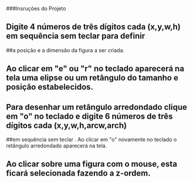###Insruções do Projeto
## Digite 4 números de três dígitos cada (x,y,w,h) em sequência sem teclar <ENTER> para definir
##a posição e a dimensão da figura a ser criada.
## Ao clicar em "e" ou "r" no teclado aparecerá na tela uma elipse ou um retângulo do tamanho e posição estabelecidos. 
## Para desenhar um retângulo arredondado clique em "o" no teclado e digite 6 números de três dígitos cada (x,y,w,h,arcw,arch)
##em sequência sem teclar <ENTER>. Ao clicar em "o" novamente no teclado o retângulo arredondado aparecerá na tela.
## Ao clicar sobre uma figura com o mouse, esta ficará selecionada fazendo a z-ordem.
